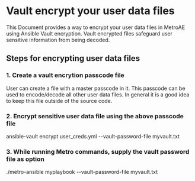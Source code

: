 # Vault encrypt your user data files 

This Document provides a way to encrypt your user data files in MetroAE using Ansible Vault encryption. 
Vault encrypted files safeguard user sensitive information from being decoded.

## Steps for encrypting user data files

### 1. Create a vault encrytion passcode file

User can create a file with a master passcode in it. This passcode can be used to encode/decode all other user data files. 
In general it is a good idea to keep this file outside of the source code.

### 2. Encrypt sensitive user data file using the above passcode file

ansible-vault encrypt user_creds.yml --vault-password-file myvault.txt

### 3. While running Metro commands, supply the vault password file as option

./metro-ansible myplaybook --vault-password-file myvault.txt

